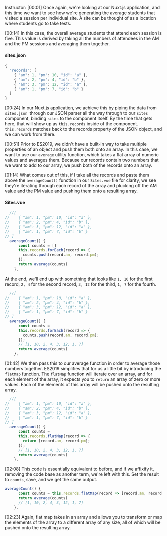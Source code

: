 Instructor: [00:01] Once again, we're looking at our Nuxt.js application, and this time we want to see how we're generating the average students that visited a session per individual site. A site can be thought of as a location where students go to take tests.

[00:14] In this case, the overall average students that attend each session is five. This value is derived by taking all the numbers of attendees in the AM and the PM sessions and averaging them together.

#### sites.json

```js
{
  "records": [
    { "am": 1, "pm": 10, "id": "a" },
    { "am": 2, "pm": 4, "id": "b" },
    { "am": 3, "pm": 12, "id": "a" },
    { "am": 1, "pm": 7, "id": "b" }
  ]
}
```

[00:24] In our Nuxt.js application, we achieve this by piping the data from `sites.json `through our JSON parser all the way through to our `sites` component, binding `sites` to the component itself. By the time that gets here, that will show up as `this.records` inside of the component. `this.records` matches back to the records property of the JSON object, and we can work from there.

[00:51] Prior to ES2019, we didn't have a built-in way to take multiple properties of an object and push them both onto an array. In this case, we want to use our `average` utility function, which takes a flat array of numeric values and averages them. Because our records contain two numbers that we want to add to our array, we push both of the records onto an array.

[01:14] What comes out of this, if I take all the records and paste them above the `averageCount()` function in our `Sites.vue` file for clarity, we see they're iterating through each record of the array and plucking off the AM value and the PM value and pushing them onto a resulting array.

#### Sites.vue

```js
  //[
//    { "am": 1, "pm": 10, "id": "a" },
//    { "am": 2, "pm": 4, "id": "b" },
//    { "am": 3, "pm": 12, "id": "a" },
//    { "am": 1, "pm": 7, "id": "b" }
// ]
  averageCount() {
      const counts = []
      this.records.forEach(record => {
        counts.push(record.am, record.pm);
      });
      return average(counts)
    },
```

 At the end, we'll end up with something that looks like `1, 10` for the first record, `2, 4` for the second record, `3, 12` for the third, `1, 7` for the fourth.

```js
  //[
//    { "am": 1, "pm": 10, "id": "a" },
//    { "am": 2, "pm": 4, "id": "b" },
//    { "am": 3, "pm": 12, "id": "a" },
//    { "am": 1, "pm": 7, "id": "b" }
// ]
  averageCount() {
      const counts = 
      this.records.forEach(record => {
        counts.push(record.am, record.pm);
      });
      // [1, 10, 2, 4, 3, 12, 1, 7]
      return average(counts)
    },
```

[01:42] We then pass this to our average function in order to average those numbers together. ES2019 simplifies that for us a little bit by introducing the `flatMap` function. The `flatMap` function will iterate over an array, and for each element of the array, it expects you to `return` an array of zero or more values. Each of the elements of this array will be pushed onto the resulting array.

```js
  //[
//    { "am": 1, "pm": 10, "id": "a" },
//    { "am": 2, "pm": 4, "id": "b" },
//    { "am": 3, "pm": 12, "id": "a" },
//    { "am": 1, "pm": 7, "id": "b" }
// ]
  averageCount() {
      const counts = 
      this.records.flatMap(record => {
        return [record.am, record.pm];
      });
      // [1, 10, 2, 4, 3, 12, 1, 7]
      return average(counts)
    },
```

[02:08] This code is essentially equivalent to before, and if we affixify it, removing the code base as another term, we're left with this. Set the result to `counts`, save, and we get the same output.

```js
averageCount() {
      const counts = this.records.flatMap(record => [record.am, record.pm])
      return average(counts)
      // [1, 10, 2, 4, 3, 12, 1, 7]
    },
```

[02:23] Again, flat map takes in an array and allows you to transform or map the elements of the array to a different array of any size, all of which will be pushed onto the resulting array.
